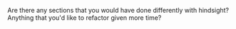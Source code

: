Are there any sections that you would have done differently with
hindsight? Anything that you'd like to refactor given more time?